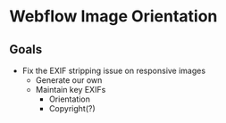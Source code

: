 # Webflow Image Orientation

## Goals

* Fix the EXIF stripping issue on responsive images
  * Generate our own
  * Maintain key EXIFs
    * Orientation
    * Copyright(?)&#x20;



